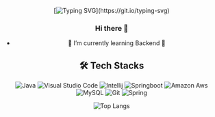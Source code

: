 <div align='center'>
<!--
![header](https://capsule-render.vercel.app/api?type=waving&color=timeAuto&height=300&section=header&text=Welcome!&fontSize=90&animation=fadeIn&fontAlignY=38&desc=saranghein's%20GitHub&descAlignY=51&descAlign=62)
-->

[![Typing SVG](https://readme-typing-svg.demolab.com/?lines=Welcome+to+leegy21's+github!!;)](https://git.io/typing-svg)


### Hi there 👋
- 🌱 I’m currently learning Backend 🌟



## 🛠️ Tech Stacks

![Java](https://img.shields.io/badge/Java-007396.svg?style=flat-square&logo=Java&logoColor=white)
![Visual Studio Code](https://img.shields.io/badge/VisualStudioCode-007ACC?style=flat&logo=VisualStudioCode&logoColor=white)
![Intellij](https://img.shields.io/badge/IntelliJ_IDEA-000000?style=flat&logo=intellij-idea&logoColor=white)
![Springboot](https://img.shields.io/badge/SpringBoot-6DB33F?style=flat-square&logo=SpringBoot&logoColor=white)
![Amazon Aws](https://img.shields.io/badge/Amazon&AWS-232F3E?style=flat-square&logo=Amazon&AWS&logoColor=white)
![MySQL](https://img.shields.io/badge/MySQL-4479A1?style=flat-square&logo=MySQL&logoColor=white)
![Git](https://img.shields.io/badge/Git-F05032?style=flat-square&logo=Git&logoColor=white)
![Spring](https://img.shields.io/badge/Spring-6DB33F?style=flat-square&logo=Spring&logoColor=white)
  
![Top Langs](https://github-readme-stats.vercel.app/api/top-langs/?username=leegy21&layout=compact)

</div>
